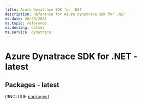 ```yaml
---
title: Azure Dynatrace SDK for .NET
description: Reference for Azure Dynatrace SDK for .NET
ms.date: 06/20/2025
ms.topic: reference
ms.devlang: dotnet
ms.service: dynatrace
---
```

# Azure Dynatrace SDK for .NET - latest
## Packages - latest
[!INCLUDE [packages](dynatrace-index.md)]